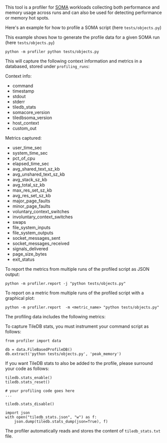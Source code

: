This tool is a profiler for [SOMA](https://github.com/single-cell-data/SOMA/tree/main) workloads collecting both performance and memory usage across runs and can also be used for detecting performance or memory hot spots.

Here's an example for how to profile a SOMA script (here `tests/objects.py`)

This example shows how to generate the profile data for a given SOMA run (here `tests/objects.py`)
```shell
python -m profiler python tests/objects.py
```

This will capture the following context information and metrics in a databased, stored under `profiling_runs`:

Context info:
* command
* timestamp
* stdout
* stderr
* tiledb_stats
* somacore_version
* tiledbsoma_version
* host_context
* custom_out

Metrics captured:
* user_time_sec
* system_time_sec
* pct_of_cpu
* elapsed_time_sec
* avg_shared_text_sz_kb
* avg_unshared_text_sz_kb
* avg_stack_sz_kb
* avg_total_sz_kb
* max_res_set_sz_kb
* avg_res_set_sz_kb
* major_page_faults
* minor_page_faults
* voluntary_context_switches
* involuntary_context_switches
* swaps
* file_system_inputs
* file_system_outputs
* socket_messages_sent
* socket_messages_received
* signals_delivered
* page_size_bytes
* exit_status


To report the metrics from multiple runs of the profiled script as JSON output:
```shell
python -m profiler.report -j "python tests/objects.py"
```

To report on a metric from multiple runs of the profiled script with a graphical plot:
```shell
python -m profiler.report  -m <metric_name> "python tests/objects.py"
```

The profiling data includes the following metrics:

 

To capture TileDB stats, you must instrument your command script as follows:

```code
from profiler import data

db = data.FileBasedProfileDB()
db.extract('python tests/objects.py', 'peak_memory')
```
If you want TileDB stats to also be added to the profile, please surround your code as follows:
```code
tiledb.stats_enable()
tiledb.stats_reset()

# your profiling code goes here
...

tiledb.stats_disable()

import json
with open("tiledb_stats.json", "w") as f:
    json.dump(tiledb.stats_dump(json=True), f)

```
The profiler automatically reads and stores the content of `tiledb_stats.txt` file.



